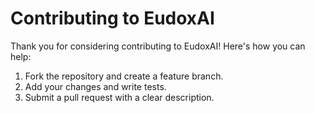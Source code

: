 # Contributing to EudoxAI
Thank you for considering contributing to EudoxAI! Here's how you can help:
1. Fork the repository and create a feature branch.
2. Add your changes and write tests.
3. Submit a pull request with a clear description.
